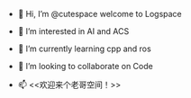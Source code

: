 - 👋 Hi, I’m @cutespace welcome to Logspace

- 👀 I’m interested in AI and ACS
- 🌱 I’m currently learning cpp and ros
- 💞️ I’m looking to collaborate on Code
- 📫 <<欢迎来个老哥空间！>>
<!---
cutespace/cutespace is a ✨ special ✨ repository because its `README.md` (this file) appears on your GitHub profile.
You can click the Preview link to take a look at your changes.
--->
